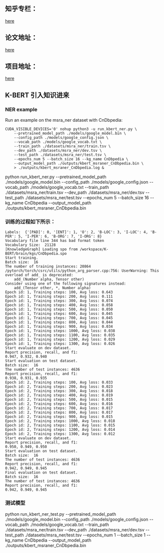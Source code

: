 ## 知乎专栏：

[here](https://zhuanlan.zhihu.com/p/101302240)

## 论文地址：

[here](https://arxiv.org/abs/1909.07606v1)

## 项目地址：

[here](https://github.com/autoliuweijie/K-BERT)

## K-BERT 引入知识进来

### NER example

Run an example on the msra_ner dataset with CnDbpedia:

```
CUDA_VISIBLE_DEVICES='0' nohup python3 -u run_kbert_ner.py \
    --pretrained_model_path ./models/google_model.bin \
    --config_path ./models/google_config.json \
    --vocab_path ./models/google_vocab.txt \
    --train_path ./datasets/msra_ner/train.tsv \
    --dev_path ./datasets/msra_ner/dev.tsv \
    --test_path ./datasets/msra_ner/test.tsv \
    --epochs_num 5 --batch_size 16 --kg_name CnDbpedia \
    --output_model_path ./outputs/kbert_msraner_CnDbpedia.bin \
    > ./outputs/kbert_msraner_CnDbpedia.log &
```
python run_kbert_ner.py --pretrained_model_path ./models/google_model.bin --config_path ./models/google_config.json  --vocab_path ./models/google_vocab.txt --train_path ./datasets/msra_ner/train.tsv --dev_path ./datasets/msra_ner/dev.tsv --test_path ./datasets/msra_ner/test.tsv --epochs_num 5 --batch_size 16 --kg_name CnDbpedia --output_model_path ./outputs/kbert_msraner_CnDbpedia.bin 


###  训练的过程如下所示：
```
Labels:  {'[PAD]': 0, '[ENT]': 1, 'O': 2, 'B-LOC': 3, 'I-LOC': 4, 'B-PER': 5, 'I-PER': 6, 'B-ORG': 7, 'I-ORG': 8}
Vocabulary file line 344 has bad format token
Vocabulary Size:  21128
[KnowledgeGraph] Loading spo from /workspace/K-BERT/brain/kgs/CnDbpedia.spo
Start training.
Batch size:  16
The number of training instances: 20864
/pytorch/torch/csrc/utils/python_arg_parser.cpp:756: UserWarning: This overload of add_ is deprecated:
	add_(Number alpha, Tensor other)
Consider using one of the following signatures instead:
	add_(Tensor other, *, Number alpha)
Epoch id: 1, Training steps: 100, Avg loss: 0.643
Epoch id: 1, Training steps: 200, Avg loss: 0.111
Epoch id: 1, Training steps: 300, Avg loss: 0.074
Epoch id: 1, Training steps: 400, Avg loss: 0.058
Epoch id: 1, Training steps: 500, Avg loss: 0.050
Epoch id: 1, Training steps: 600, Avg loss: 0.045
Epoch id: 1, Training steps: 700, Avg loss: 0.045
Epoch id: 1, Training steps: 800, Avg loss: 0.044
Epoch id: 1, Training steps: 900, Avg loss: 0.034
Epoch id: 1, Training steps: 1000, Avg loss: 0.038
Epoch id: 1, Training steps: 1100, Avg loss: 0.035
Epoch id: 1, Training steps: 1200, Avg loss: 0.029
Epoch id: 1, Training steps: 1300, Avg loss: 0.026
Start evaluate on dev dataset.
Report precision, recall, and f1:
0.947, 0.932, 0.940
Start evaluation on test dataset.
Batch size:  16
The number of test instances: 4636
Report precision, recall, and f1:
0.938, 0.931, 0.935
Epoch id: 2, Training steps: 100, Avg loss: 0.033
Epoch id: 2, Training steps: 200, Avg loss: 0.023
Epoch id: 2, Training steps: 300, Avg loss: 0.018
Epoch id: 2, Training steps: 400, Avg loss: 0.019
Epoch id: 2, Training steps: 500, Avg loss: 0.015
Epoch id: 2, Training steps: 600, Avg loss: 0.016
Epoch id: 2, Training steps: 700, Avg loss: 0.017
Epoch id: 2, Training steps: 800, Avg loss: 0.017
Epoch id: 2, Training steps: 900, Avg loss: 0.015
Epoch id: 2, Training steps: 1000, Avg loss: 0.018
Epoch id: 2, Training steps: 1100, Avg loss: 0.015
Epoch id: 2, Training steps: 1200, Avg loss: 0.014
Epoch id: 2, Training steps: 1300, Avg loss: 0.012
Start evaluate on dev dataset.
Report precision, recall, and f1:
0.950, 0.949, 0.950
Start evaluation on test dataset.
Batch size:  16
The number of test instances: 4636
Report precision, recall, and f1:
0.942, 0.949, 0.945
Final evaluation on test dataset.
Batch size:  16
The number of test instances: 4636
Report precision, recall, and f1:
0.942, 0.949, 0.945
```


### 测试模型
python run_kbert_ner_test.py --pretrained_model_path ./models/google_model.bin --config_path ./models/google_config.json  --vocab_path ./models/google_vocab.txt --train_path ./datasets/msra_ner/train.tsv --dev_path ./datasets/msra_ner/dev.tsv --test_path ./datasets/msra_ner/test.tsv --epochs_num 1 --batch_size 1 --kg_name CnDbpedia  --output_model_path ./outputs/kbert_msraner_CnDbpedia.bin